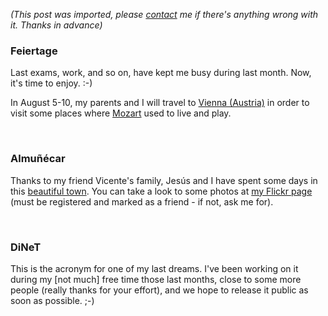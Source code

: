 *(This post was imported, please [contact](/#/contact) me if there's anything wrong with it. Thanks in advance)*

<div class="entry-body">
<h3>Feiertage</h3>
<p>
	Last exams, work, and so on, have kept me busy during last month. Now, it's time to enjoy. :-)
</p>
<p>
	In August 5-10, my parents and I will travel to <a href="http://en.wikipedia.org/wiki/Vienna">Vienna (Austria)</a> in order to visit some places where <a href="http://en.wikipedia.org/wiki/Wolfgang_Amadeus_Mozart">Mozart</a> used to live and play.
</p>
<br />
<h3>Almu&ntilde;&eacute;car</h3>
<p>
	Thanks to my friend Vicente's family, Jes&uacute;s and I have spent some days in this <a href="http://www.almunecar.info/">beautiful town</a>. You can take a look to some photos at <a href="http://www.flickr.com/photos/marcoscobena/">my Flickr page</a> (must be registered and marked as a friend - if not, ask me for).
</p>
<br />
<h3>DiNeT</h3>
<p>
	This is the acronym for one of my last dreams. I've been working on it during my [not much] free time those last months, close to some more people (really thanks for your effort), and we hope to release it public as soon as possible. ;-)
</p>
</div>
